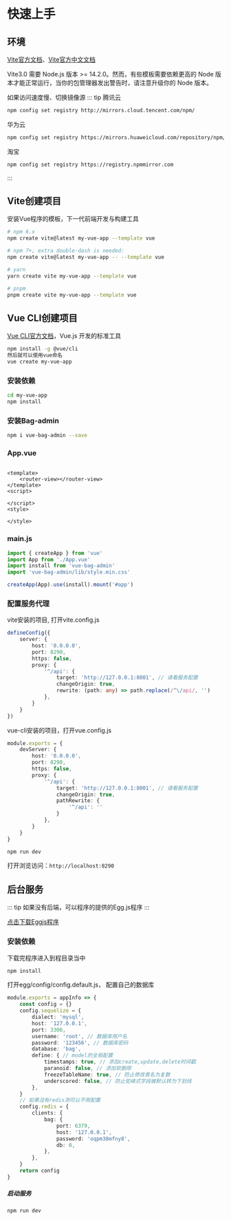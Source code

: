 # 快速上手

## 环境

[Vite官方文档](https://vitejs.dev/)、[Vite官方中文文档](https://cn.vitejs.dev/)

Vite3.0 需要 Node.js 版本 >= 14.2.0。然而，有些模板需要依赖更高的 Node 版本才能正常运行，当你的包管理器发出警告时，请注意升级你的 Node 版本。

如果访问速度慢、切换镜像源
::: tip 腾讯云

```bash
npm config set registry http://mirrors.cloud.tencent.com/npm/ 
```

华为云

```bash
npm config set registry https://mirrors.huaweicloud.com/repository/npm/ 
```

淘宝

```bash
npm config set registry https://registry.npmmirror.com
```

:::

## Vite创建项目

安装Vue程序的模板，下一代前端开发与构建工具

```bash
# npm 6.x
npm create vite@latest my-vue-app --template vue

# npm 7+, extra double-dash is needed:
npm create vite@latest my-vue-app -- --template vue

# yarn
yarn create vite my-vue-app --template vue

# pnpm
pnpm create vite my-vue-app --template vue
```

## Vue CLI创建项目

[Vue CLI官方文档](https://cli.vuejs.org/zh/)，Vue.js 开发的标准工具

```bash
npm install -g @vue/cli 
然后就可以使用vue命名
vue create my-vue-app
```

### 安装依赖

```bash
cd my-vue-app
npm install
```

### 安装Bag-admin

```bash
npm i vue-bag-admin --save
```

### App.vue

```vue

<template>
    <router-view></router-view>
</template>
<script>

</script>
<style>

</style>
```

### main.js

```js
import { createApp } from 'vue'
import App from './App.vue'
import install from 'vue-bag-admin'
import 'vue-bag-admin/lib/style.min.css'

createApp(App).use(install).mount('#app')
```

### 配置服务代理

vite安装的项目, 打开vite.config.js

```ts
defineConfig({
    server: {
        host: '0.0.0.0',
        port: 8290,
        https: false,
        proxy: {
            '^/api': {
                target: 'http://127.0.0.1:8001', // 请看服务配置
                changeOrigin: true,
                rewrite: (path: any) => path.replace(/^\/api/, '')
            },
        }
    }
})
```

vue-cli安装的项目，打开vue.config.js

```ts
module.exports = {
    devServer: {
        host: '0.0.0.0',
        port: 8290,
        https: false,
        proxy: {
            '^/api': {
                target: 'http://127.0.0.1:8001', // 请看服务配置
                changeOrigin: true,
                pathRewrite: {
                    '^/api': ''
                }
            },
        }
    }
}
```

```bash
npm run dev
```
打开浏览访问：`http://localhost:8290`

## 后台服务

::: tip 如果没有后端，可以程序的提供的Egg.js程序
:::

[点击下载Eggjs程序](https://github.com/hangjob/vue-bag-admin/egg.zip)

### 安装依赖

下载完程序进入到程目录当中

```bash
npm install 
```

打开egg/config/config.default.js， 配置自己的数据库

```ts
module.exports = appInfo => {
    const config = {}
    config.sequelize = {
        dialect: 'mysql',
        host: '127.0.0.1',
        port: 3306,
        username: 'root', // 数据库用户名
        password: '123456', // 数据库密码
        database: 'bag',
        define: { // model的全局配置
            timestamps: true, // 添加create,update,delete时间戳
            paranoid: false, // 添加软删除
            freezeTableName: true, // 防止修改表名为复数
            underscored: false, // 防止驼峰式字段被默认转为下划线
        },
    }
    // 如果没有redis测可以不用配置
    config.redis = {
        clients: {
            bag: {
                port: 6379,
                host: '127.0.0.1',
                password: 'oqpm38mfny8',
                db: 0,
            },
        },
    }
    return config
}
```

##### 启动服务

```
npm run dev
```
